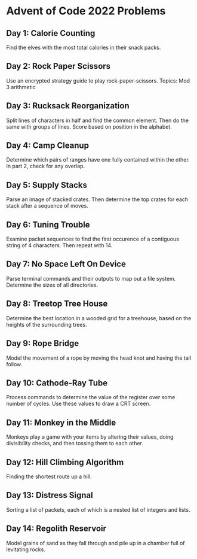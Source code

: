 # Advent of Code 2022 Problems

## Day 1: Calorie Counting
Find the elves with the most total calories in their snack packs.
## Day 2: Rock Paper Scissors
Use an encrypted strategy guide to play rock-paper-scissors. 
Topics: Mod 3 arithmetic

## Day 3: Rucksack Reorganization
Split lines of characters in half and find the common element. 
Then do the same with groups of lines. Score based on position in the alphabet.

## Day 4: Camp Cleanup
Determine which pairs of ranges have one fully contained within the other. In part 2, check for any overlap.

## Day 5: Supply Stacks
Parse an image of stacked crates. Then determine the top crates for each stack after a sequence of moves.

## Day 6: Tuning Trouble
Examine packet sequences to find the first occurence of a contiguous string of 4 characters. Then repeat with 14.

## Day 7: No Space Left On Device
Parse terminal commands and their outputs to map out a file system. Determine the sizes of all directories.

## Day 8: Treetop Tree House
Determine the best location in a wooded grid for a treehouse, based 
on the heights of the surrounding trees.

## Day 9: Rope Bridge
Model the movement of a rope by moving the head knot and having the tail follow.

## Day 10: Cathode-Ray Tube
Process commands to determine the value of the register over some number of cycles.
Use these values to draw a CRT screen.

## Day 11: Monkey in the Middle
Monkeys play a game with your items by altering their values, doing divisibility checks, and then tossing them to each other.

## Day 12: Hill Climbing Algorithm
Finding the shortest route up a hill.

## Day 13: Distress Signal
Sorting a list of packets, each of which is a nested list of integers and lists.

## Day 14: Regolith Reservoir
Model grains of sand as they fall through and pile up in a chamber full of levitating rocks.